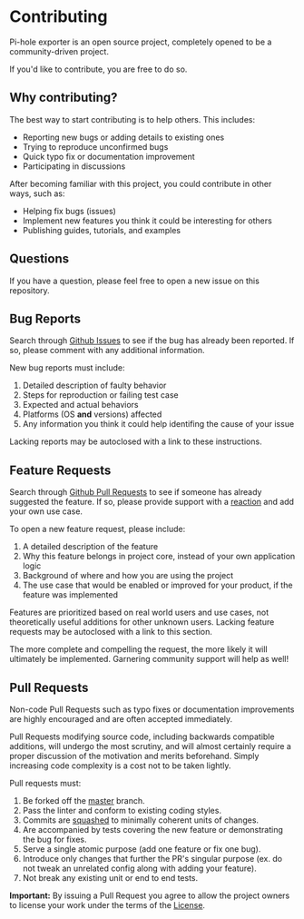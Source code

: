 # Contributing

Pi-hole exporter is an open source project, completely opened to be a community-driven project.

If you'd like to contribute, you are free to do so.

## Why contributing?

The best way to start contributing is to help others. This includes:

- Reporting new bugs or adding details to existing ones
- Trying to reproduce unconfirmed bugs
- Quick typo fix or documentation improvement
- Participating in discussions

After becoming familiar with this project, you could contribute in other ways, such as:

- Helping fix bugs (issues)
- Implement new features you think it could be interesting for others
- Publishing guides, tutorials, and examples

## Questions

If you have a question, please feel free to open a new issue on this repository.

## Bug Reports

Search through [Github Issues](https://github.com/henrywhitaker3/adguard-exporter/issues) to see if the bug has already been reported. If so, please comment with any additional information.

New bug reports must include:

1. Detailed description of faulty behavior
2. Steps for reproduction or failing test case
3. Expected and actual behaviors
4. Platforms (OS **and** versions) affected
5. Any information you think it could help identifing the cause of your issue

Lacking reports may be autoclosed with a link to these instructions.

## Feature Requests

Search through [Github Pull Requests](https://github.com/henrywhitaker3/adguard-exporter/pulls) to see if someone has already suggested the feature. If so, please provide support with a [reaction](https://github.com/blog/2119-add-reactions-to-pull-requests-issues-and-comments) and add your own use case.

To open a new feature request, please include:

1. A detailed description of the feature
2. Why this feature belongs in project core, instead of your own application logic
3. Background of where and how you are using the project
4. The use case that would be enabled or improved for your product, if the feature was implemented

Features are prioritized based on real world users and use cases, not theoretically useful additions for other unknown users. Lacking feature requests may be autoclosed with a link to this section.

The more complete and compelling the request, the more likely it will ultimately be implemented. Garnering community support will help as well!

## Pull Requests

Non-code Pull Requests such as typo fixes or documentation improvements are highly encouraged and are often accepted immediately.

Pull Requests modifying source code, including backwards compatible additions, will undergo the most scrutiny, and will almost certainly require a proper discussion of the motivation and merits beforehand. Simply increasing code complexity is a cost not to be taken lightly.

Pull requests must:

1. Be forked off the [master](https://github.com/henrywhitaker3/adguard-exporter/tree/master) branch.
2. Pass the linter and conform to existing coding styles.
3. Commits are [squashed](https://git-scm.com/book/en/v2/Git-Tools-Rewriting-History#Squashing-Commits) to minimally coherent units of changes.
4. Are accompanied by tests covering the new feature or demonstrating the bug for fixes.
5. Serve a single atomic purpose (add one feature or fix one bug).
6. Introduce only changes that further the PR's singular purpose (ex. do not tweak an unrelated config along with adding your feature).
7. Not break any existing unit or end to end tests.

**Important:** By issuing a Pull Request you agree to allow the project owners to license your work under the terms of the [License](https://github.com/henrywhitaker3/adguard-exporter/blob/master/LICENSE).
